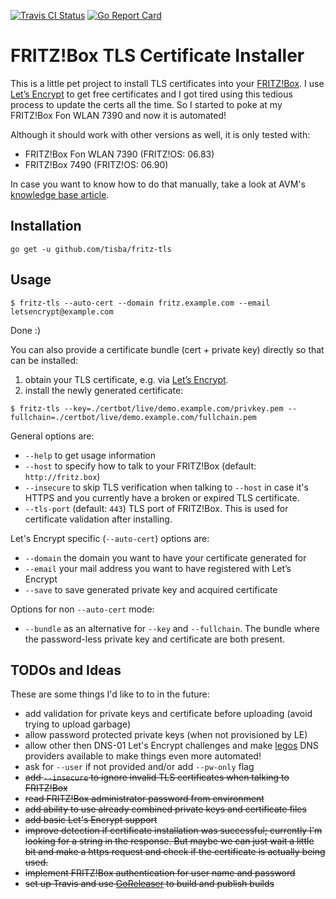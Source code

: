 [ ![Travis CI Status](https://travis-ci.org/tisba/fritz-tls.svg?branch=master)](https://travis-ci.org/tisba/fritz-tls)
[ ![Go Report Card](https://goreportcard.com/badge/github.com/tisba/fritz-tls)](https://goreportcard.com/report/github.com/tisba/fritz-tls)

# FRITZ!Box TLS Certificate Installer

This is a little pet project to install TLS certificates into your [FRITZ!Box](https://en.wikipedia.org/wiki/Fritz!Box). I use [Let’s Encrypt](https://letsencrypt.org/) to get free certificates and I got tired using this tedious process to update the certs all the time. So I started to poke at my FRITZ!Box Fon WLAN 7390 and now it is automated!

Although it should work with other versions as well, it is only tested with:

* FRITZ!Box Fon WLAN 7390 (FRITZ!OS: 06.83)
* FRITZ!Box 7490 (FRITZ!OS: 06.90)

In case you want to know how to do that manually, take a look at AVM's [knowledge base article](https://en.avm.de/service/fritzbox/fritzbox-7390/knowledge-base/publication/show/1525_Importing-your-own-certificate-to-the-FRITZ-Box/). 


## Installation

```
go get -u github.com/tisba/fritz-tls
```


## Usage

```console
$ fritz-tls --auto-cert --domain fritz.example.com --email letsencrypt@example.com
```

Done :)

You can also provide a certificate bundle (cert + private key) directly so that can be installed:

1. obtain your TLS certificate, e.g. via [Let’s Encrypt](https://letsencrypt.org/).
1. install the newly generated certificate:

```console
$ fritz-tls --key=./certbot/live/demo.example.com/privkey.pem --fullchain=./certbot/live/demo.example.com/fullchain.pem
```

General options are:
* `--help` to get usage information
* `--host` to specify how to talk to your FRITZ!Box (default: `http://fritz.box`)
* `--insecure` to skip TLS verification when talking to `--host` in case it's HTTPS and you currently have a broken or expired TLS certificate.
* `--tls-port` (default: `443`) TLS port of FRITZ!Box. This is used for certificate validation after installing.

Let's Encrypt specific (`--auto-cert`) options are:
* `--domain` the domain you want to have your certificate generated for
* `--email` your mail address you want to have registered with Let’s Encrypt
* `--save` to save generated private key and acquired certificate

Options for non `--auto-cert` mode:
* `--bundle` as an alternative for `--key` and `--fullchain`. The bundle where the password-less private key and certificate are both present.


## TODOs and Ideas

These are some things I'd like to to in the future:

* add validation for private keys and certificate before uploading (avoid trying to upload garbage)
* allow password protected private keys (when not provisioned by LE)
* allow other then DNS-01 Let's Encrypt challenges and make [legos](https://github.com/xenolf/lego) DNS providers available to make things even more automated!
* ask for `--user` if not provided and/or add `--pw-only` flag
* ~~add `--insecure` to ignore invalid TLS certificates when talking to FRITZ!Box~~
* ~~read FRITZ!Box administrator password from environment~~
* ~~add ability to use already combined private keys and certificate files~~
* ~~add basic Let's Encrypt support~~
* ~~improve detection if certificate installation was successful; currently I'm looking for a string in the response. But maybe we can just wait a little bit and make a https request and check if the certificate is actually being used.~~
* ~~implement FRITZ!Box authentication for user name and password~~
* ~~set up Travis and use [GoReleaser](https://github.com/goreleaser/goreleaser) to build and publish builds~~
